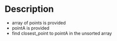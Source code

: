 # Description

+ array of points is provided
+ pointA is provided
+ find closest_point to pointA in the unsorted array